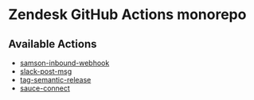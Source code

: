 # Zendesk GitHub Actions monorepo

## Available Actions
- [samson-inbound-webhook](samson-inbound-webhook)
- [slack-post-msg](slack-post-msg)
- [tag-semantic-release](tag-semantic-release)
- [sauce-connect](sauce-connect)
